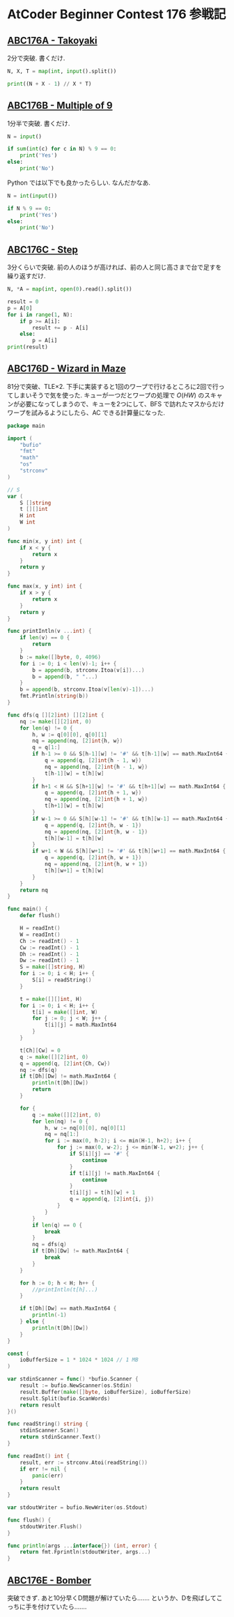 # AtCoder Beginner Contest 176 参戦記

## [ABC176A - Takoyaki](https://atcoder.jp/contests/abc176/tasks/abc176_a)

2分で突破. 書くだけ.

```python
N, X, T = map(int, input().split())

print((N + X - 1) // X * T)
```

## [ABC176B - Multiple of 9](https://atcoder.jp/contests/abc176/tasks/abc176_b)

1分半で突破. 書くだけ.

```python
N = input()

if sum(int(c) for c in N) % 9 == 0:
    print('Yes')
else:
    print('No')
```

Python では以下でも良かったらしい. なんだかなあ.

```python
N = int(input())

if N % 9 == 0:
    print('Yes')
else:
    print('No')
```

## [ABC176C - Step](https://atcoder.jp/contests/abc176/tasks/abc176_c)

3分くらいで突破. 前の人のほうが高ければ、前の人と同じ高さまで台で足すを繰り返すだけ.

```python
N, *A = map(int, open(0).read().split())

result = 0
p = A[0]
for i in range(1, N):
    if p >= A[i]:
        result += p - A[i]
    else:
        p = A[i]
print(result)
```

## [ABC176D - Wizard in Maze](https://atcoder.jp/contests/abc176/tasks/abc176_d)

81分で突破、TLE×2. 下手に実装すると1回のワープで行けるところに2回で行ってしまいそうで気を使った. キューが一つだとワープの処理で *O*(*HW*) のスキャンが必要になってしまうので、キューを2つにして、BFS で訪れたマスからだけワープを試みるようにしたら、AC できる計算量になった.

```go
package main

import (
	"bufio"
	"fmt"
	"math"
	"os"
	"strconv"
)

// S
var (
	S []string
	t [][]int
	H int
	W int
)

func min(x, y int) int {
	if x < y {
		return x
	}
	return y
}

func max(x, y int) int {
	if x > y {
		return x
	}
	return y
}

func printIntln(v ...int) {
	if len(v) == 0 {
		return
	}
	b := make([]byte, 0, 4096)
	for i := 0; i < len(v)-1; i++ {
		b = append(b, strconv.Itoa(v[i])...)
		b = append(b, " "...)
	}
	b = append(b, strconv.Itoa(v[len(v)-1])...)
	fmt.Println(string(b))
}

func dfs(q [][2]int) [][2]int {
	nq := make([][2]int, 0)
	for len(q) != 0 {
		h, w := q[0][0], q[0][1]
		nq = append(nq, [2]int{h, w})
		q = q[1:]
		if h-1 >= 0 && S[h-1][w] != '#' && t[h-1][w] == math.MaxInt64 {
			q = append(q, [2]int{h - 1, w})
			nq = append(nq, [2]int{h - 1, w})
			t[h-1][w] = t[h][w]
		}
		if h+1 < H && S[h+1][w] != '#' && t[h+1][w] == math.MaxInt64 {
			q = append(q, [2]int{h + 1, w})
			nq = append(nq, [2]int{h + 1, w})
			t[h+1][w] = t[h][w]
		}
		if w-1 >= 0 && S[h][w-1] != '#' && t[h][w-1] == math.MaxInt64 {
			q = append(q, [2]int{h, w - 1})
			nq = append(nq, [2]int{h, w - 1})
			t[h][w-1] = t[h][w]
		}
		if w+1 < W && S[h][w+1] != '#' && t[h][w+1] == math.MaxInt64 {
			q = append(q, [2]int{h, w + 1})
			nq = append(nq, [2]int{h, w + 1})
			t[h][w+1] = t[h][w]
		}
	}
	return nq
}

func main() {
	defer flush()

	H = readInt()
	W = readInt()
	Ch := readInt() - 1
	Cw := readInt() - 1
	Dh := readInt() - 1
	Dw := readInt() - 1
	S = make([]string, H)
	for i := 0; i < H; i++ {
		S[i] = readString()
	}

	t = make([][]int, H)
	for i := 0; i < H; i++ {
		t[i] = make([]int, W)
		for j := 0; j < W; j++ {
			t[i][j] = math.MaxInt64
		}
	}

	t[Ch][Cw] = 0
	q := make([][2]int, 0)
	q = append(q, [2]int{Ch, Cw})
	nq := dfs(q)
	if t[Dh][Dw] != math.MaxInt64 {
		println(t[Dh][Dw])
		return
	}

	for {
		q := make([][2]int, 0)
		for len(nq) != 0 {
			h, w := nq[0][0], nq[0][1]
			nq = nq[1:]
			for i := max(0, h-2); i <= min(H-1, h+2); i++ {
				for j := max(0, w-2); j <= min(W-1, w+2); j++ {
					if S[i][j] == '#' {
						continue
					}
					if t[i][j] != math.MaxInt64 {
						continue
					}
					t[i][j] = t[h][w] + 1
					q = append(q, [2]int{i, j})
				}
			}
		}
		if len(q) == 0 {
			break
		}
		nq = dfs(q)
		if t[Dh][Dw] != math.MaxInt64 {
			break
		}
	}

	for h := 0; h < H; h++ {
		//printIntln(t[h]...)
	}

	if t[Dh][Dw] == math.MaxInt64 {
		println(-1)
	} else {
		println(t[Dh][Dw])
	}
}

const (
	ioBufferSize = 1 * 1024 * 1024 // 1 MB
)

var stdinScanner = func() *bufio.Scanner {
	result := bufio.NewScanner(os.Stdin)
	result.Buffer(make([]byte, ioBufferSize), ioBufferSize)
	result.Split(bufio.ScanWords)
	return result
}()

func readString() string {
	stdinScanner.Scan()
	return stdinScanner.Text()
}

func readInt() int {
	result, err := strconv.Atoi(readString())
	if err != nil {
		panic(err)
	}
	return result
}

var stdoutWriter = bufio.NewWriter(os.Stdout)

func flush() {
	stdoutWriter.Flush()
}

func println(args ...interface{}) (int, error) {
	return fmt.Fprintln(stdoutWriter, args...)
}
```

## [ABC176E - Bomber](https://atcoder.jp/contests/abc176/tasks/abc176_e)

突破できず. あと10分早くD問題が解けていたら……. というか、Dを飛ばしてこっちに手を付けていたら…….
